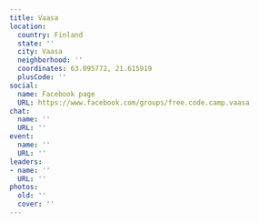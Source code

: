 ```yaml
---
title: Vaasa
location:
  country: Finland
  state: ''
  city: Vaasa
  neighborhood: ''
  coordinates: 63.095772, 21.615919
  plusCode: ''
social:
  name: Facebook page
  URL: https://www.facebook.com/groups/free.code.camp.vaasa
chat:
  name: ''
  URL: ''
event:
  name: ''
  URL: ''
leaders:
- name: ''
  URL: ''
photos:
  old: ''
  cover: ''
---
```

